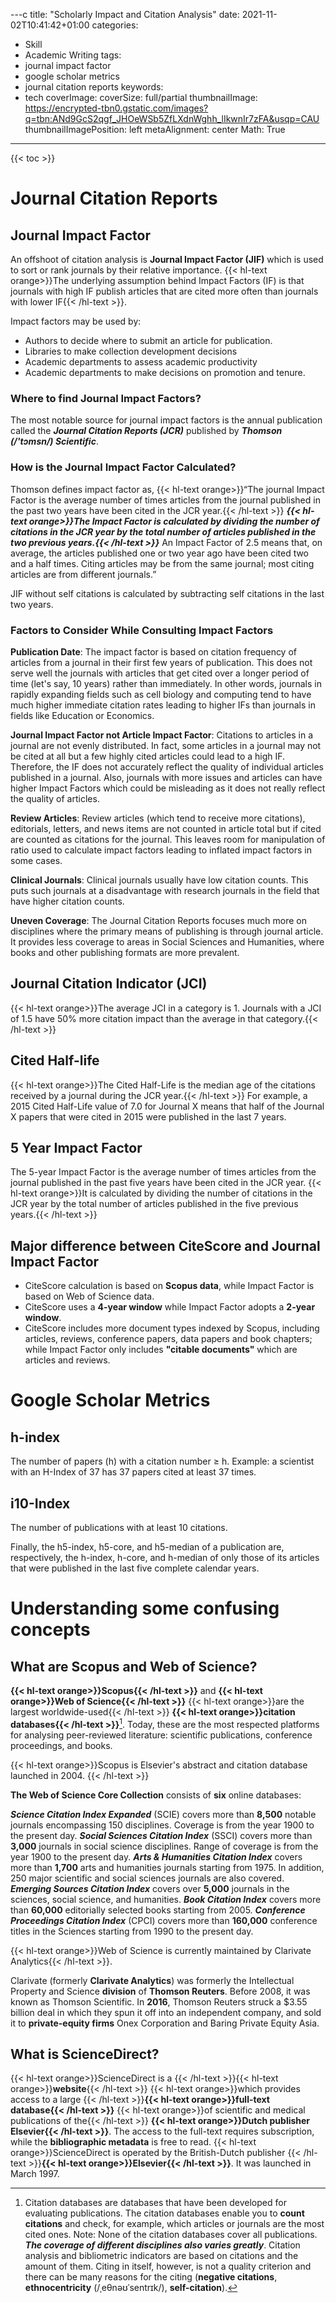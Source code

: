 ---c
title: "Scholarly Impact and Citation Analysis"
date: 2021-11-02T10:41:42+01:00
categories:
- Skill
- Academic Writing
tags:
- journal impact factor
- google scholar metrics
- journal citation reports
keywords:
- tech
coverImage:
coverSize: full/partial
thumbnailImage: https://encrypted-tbn0.gstatic.com/images?q=tbn:ANd9GcS2qgf_JHOeWSb5ZfLXdnWghh_lIkwnIr7zFA&usqp=CAU
thumbnailImagePosition: left
metaAlignment: center
Math: True
---
<!--more-->
{{< toc >}}
# Journal Citation Reports
## Journal Impact Factor

An offshoot of citation analysis is **Journal Impact Factor (JIF)** which is used to sort or rank journals by their relative importance. {{< hl-text orange>}}The underlying assumption behind Impact Factors (IF) is that journals with high IF publish articles that are cited more often than journals with lower IF{{< /hl-text >}}.

Impact factors may be used by:

* Authors to decide where to submit an article for publication.
* Libraries to make collection development decisions
* Academic departments to assess academic productivity
* Academic departments to make decisions on promotion and tenure.

### Where to find Journal Impact Factors?

The most notable source for journal impact factors is the annual publication called the ***Journal Citation Reports (JCR)*** published by ***Thomson (/'tɔmsn/) Scientific***.

### How is the Journal Impact Factor Calculated?

Thomson defines impact factor as, {{< hl-text orange>}}“The journal Impact Factor is the average number of times articles from the journal published in the past two years have been cited in the JCR year.{{< /hl-text >}} ***{{< hl-text orange>}}The Impact Factor is calculated by dividing the number of citations in the JCR year by the total number of articles published in the two previous years.{{< /hl-text >}}*** An Impact Factor of 2.5 means that, on average, the articles published one or two year ago have been cited two and a half times. Citing articles may be from the same journal; most citing articles are from different journals.”

JIF without self citations is calculated by subtracting self citations in the last two years.

### Factors to Consider While Consulting Impact Factors

**Publication Date**: The impact factor is based on citation frequency of articles from a journal in their first few years of publication. This does not serve well the journals with articles that get cited over a longer period of time (let's say, 10 years) rather than immediately. In other words, journals in rapidly expanding fields such as cell biology and computing tend to have much higher immediate citation rates leading to higher IFs than journals in fields like Education or Economics.

**Journal Impact Factor not Article Impact Factor**: Citations to articles in a journal are not evenly distributed. In fact, some articles in a journal may not be cited at all but a few highly cited articles could lead to a high IF. Therefore, the IF does not accurately reflect the quality of individual articles published in a journal. Also, journals with more issues and articles can have higher Impact Factors which could be misleading as it does not really reflect the quality of articles.

**Review Articles**: Review articles (which tend to receive more citations), editorials, letters, and news items are not counted in article total but if cited are counted as citations for the journal. This leaves room for manipulation of ratio used to calculate impact factors leading to inflated impact factors in some cases.

**Clinical Journals**: Clinical journals usually have low citation counts. This puts such journals at a disadvantage with research journals in the field that have higher citation counts.

**Uneven Coverage**: The Journal Citation Reports focuses much more on disciplines where the primary means of publishing is through journal article. It provides less coverage to areas in Social Sciences and Humanities, where books and other publishing formats are more prevalent.

## Journal Citation Indicator (JCI)
{{< hl-text orange>}}The average JCI in a category is 1. Journals with a JCI of 1.5 have 50% more citation impact than the average in that category.{{< /hl-text >}}

## Cited Half-life
{{< hl-text orange>}}The Cited Half-Life is the median age of the citations received by a journal during the JCR year.{{< /hl-text >}} For example, a 2015 Cited Half-Life value of 7.0 for Journal X means that half of the Journal X papers that were cited in 2015 were published in the last 7 years.

## 5 Year Impact Factor

The 5-year Impact Factor is the average number of times articles from the journal published in the past five years have been cited in the JCR year. {{< hl-text orange>}}It is calculated by dividing the number of citations in the JCR year by the total number of articles published in the five previous years.{{< /hl-text >}}


## Major difference between CiteScore and Journal Impact Factor

* CiteScore calculation is based on **Scopus data**, while Impact Factor is based on Web of Science data.
* CiteScore uses a **4-year window** while Impact Factor adopts a **2-year window**.
* CiteScore includes more document types indexed by Scopus, including articles, reviews, conference papers, data papers and book chapters; while Impact Factor only includes **"citable documents"** which are articles and reviews.

# Google Scholar Metrics

## h-index
The number of papers (h) with a citation number ≥ h. Example: a scientist with an H-Index of 37 has 37 papers cited at least 37 times.

## i10-Index
The number of publications with at least 10 citations.  

Finally, the h5-index, h5-core, and h5-median of a publication are, respectively, the h-index, h-core, and h-median of only those of its articles that were published in the last five complete calendar years.

# Understanding some confusing concepts
## What are Scopus and Web of Science?

**{{< hl-text orange>}}Scopus{{< /hl-text >}}** and **{{< hl-text orange>}}Web of Science{{< /hl-text >}}** {{< hl-text orange>}}are the largest worldwide-used{{< /hl-text >}} **{{< hl-text orange>}}citation databases{{< /hl-text >}}**[^cita]. Today, these are the most respected platforms for analysing peer-reviewed literature: scientific publications, conference proceedings, and books.

{{< hl-text orange>}}Scopus is Elsevier's abstract and citation database launched in 2004. {{< /hl-text >}}

**The Web of Science Core Collection** consists of **six** online databases:

***Science Citation Index Expanded*** (SCIE) covers more than **8,500** notable journals encompassing 150 disciplines. Coverage is from the year 1900 to the present day.
***Social Sciences Citation Index*** (SSCI) covers more than **3,000** journals in social science disciplines. Range of coverage is from the year 1900 to the present day.
***Arts & Humanities Citation Index*** covers more than **1,700** arts and humanities journals starting from 1975. In addition, 250 major scientific and social sciences journals are also covered.
***Emerging Sources Citation Index*** covers over **5,000** journals in the sciences, social science, and humanities.
***Book Citation Index*** covers more than **60,000** editorially selected books starting from 2005.
***Conference Proceedings Citation Index*** (CPCI) covers more than **160,000** conference titles in the Sciences starting from 1990 to the present day.

{{< hl-text orange>}}Web of Science is currently maintained by Clarivate Analytics{{< /hl-text >}}.

Clarivate (formerly **Clarivate Analytics**) was formerly the Intellectual Property and Science **division** of **Thomson Reuters**. Before 2008, it was known as Thomson Scientific. In **2016**, Thomson Reuters struck a $3.55 billion deal in which they spun it off into an independent company, and sold it to **private-equity firms** Onex Corporation and Baring Private Equity Asia.


## What is ScienceDirect?

{{< hl-text orange>}}ScienceDirect is a {{< /hl-text >}}{{< hl-text orange>}}**website**{{< /hl-text >}} {{< hl-text orange>}}which provides access to a large {{< /hl-text >}}**{{< hl-text orange>}}full-text database{{< /hl-text >}}** {{< hl-text orange>}}of scientific and medical publications of the{{< /hl-text >}} **{{< hl-text orange>}}Dutch publisher Elsevier{{< /hl-text >}}**. The access to the full-text requires subscription, while the **bibliographic metadata** is free to read. {{< hl-text orange>}}ScienceDirect is operated by the British-Dutch publisher {{< /hl-text >}}**{{< hl-text orange>}}Elsevier{{< /hl-text >}}**. It was launched in March 1997.

[^cita]: Citation databases are databases that have been developed for evaluating publications. The citation databases enable you to **count citations** and check, for example, which articles or journals are the most cited ones. Note: None of the citation databases cover all publications. ***The coverage of different disciplines also varies greatly***. Citation analysis and bibliometric indicators are based on citations and the amount of them. Citing in itself, however, is not a quality criterion and there can be many reasons for the citing (**negative citations**, **ethnocentricity** (/ˌeθnəʊˈsentrɪk/), **self-citation**).
